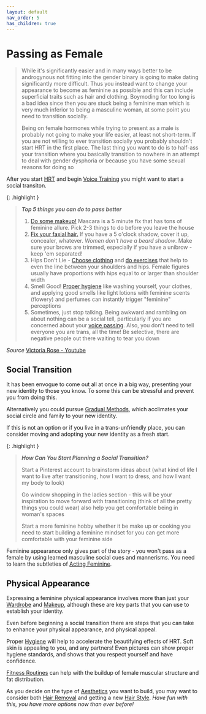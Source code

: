 ```yaml
---
layout: default
nav_order: 5
has_children: true
---
```


# Passing as Female

> While it's significantly easier and in many ways better to be androgynous not fitting into the gender 
binary is going to make dating significantly more difficult. Thus you instead want to change your 
appearance to become as feminine as possible and this can include superficial traits such as hair and 
clothing. Boymoding for too long is a bad idea since then you are stuck being a feminine man which is 
very much inferior to being a masculine woman, at some point you need to transition socially. 
>
> Being on female hormones while trying to present as a male is probably not going to make your life 
easier, at least not short-term. If you are not willing to ever transition socially you probably shouldn't 
start HRT in the first place. The last thing you want to do is to half-ass your transition where you 
basically transition to nowhere in an attempt to deal with gender dysphoria or because you have some 
sexual reasons for doing so

After you start [HRT](../medical/HRT) and begin [Voice Training](../VOICE) you might want to start a social transiton.

{: .highlight }
> ***Top 5 things you can do to pass better***
> 
> 1. [Do some makeup!](physical/MAKEUP) Mascara is a 5 minute fix that has tons of feminine allure. Pick 2-3 things to do before you leave the house
> 2. [Fix your faxial hair.](physical/HAIR_REMOVAL) If you have a 5 o'clock shadow, cover it up, concealer, whatever. *Women don't have a beard shadow*. Make sure your brows are trimmed, especially if you have a unibrow - keep 'em separated!
> 3. Hips Don't Lie - [Choose clothing](physical/WARDROBE) and [do exercises](physical/FITNESS) that help to even the line between your shoulders and hips. Female figures usually have proportions with hips equal to or larger than shoulder width
> 4. Smell Good! [Proper hygiene](physical/HYGIENE) like washing yourself, your clothes, and applying good smells like light lotions with feminine scents (flowery) and perfumes can instantly trigger "feminine" perceptions
> 5. Sometimes, just stop talking. Being awkward and rambling on about nothing can be a social tell, particularly if you are concerned about your [voice passing](../VOICE). Also, you don't need to tell everyone you are trans, all the time! Be selective, there are negative people out there waiting to tear you down
> 
*Source* [Victoria Rose - Youtube](https://youtu.be/68vY9nz8w-g)

## Social Transition

It has been envogue to come out all at once in a big way, presenting your new identity to those you know. To some this can be stressful and prevent you from doing this.

Alternatively you could pursue [Gradual Methods](social/GRADUAL), which acclimates your social circle and family to your new identity.

If this is not an option or if you live in a trans-unfriendly place, you can consider moving and adopting your new identity as a fresh start.

{: .highlight }
> ***How Can You Start Planning a Social Transition?*** 
>
> Start a Pinterest account to brainstorm ideas about (what kind of life I want to live after transitioning, how I want to dress, and how I want my body to look)
>
> Go window shopping in the ladies section - this will be your inspiration to move forward with transitioning (think of all the pretty things you could wear) also help you get comfortable being in woman's spaces
>
> Start a more feminine hobby whether it be make up or cooking you need to start building a feminine mindset for you can get more comfortable with your feminine side

Feminine appearance only gives part of the story - you won't pass as a female by using learned masculine social cues and mannerisms. You need to learn the subtleties of [Acting Feminine](social/MANNERISMS).

## Physical Appearance

Expressing a feminine physical appearance involves more than just your [Wardrobe](physical/WARDROBE) and [Makeup](physical/MAKEUP), although these are key parts that you can use to establish your identity.

Even before beginning a social transition there are steps that you can take to enhance your physical appearance, and physical appeal.

Proper [Hygiene](physical/HYGIENE) will help to accelerate the beautifying effects of HRT. Soft skin is appealing to you, and any partners! Even pictures can show proper hygiene standards, and shows that you respect yourself and have confidence.

[Fitness Routines](physical/FITNESS) can help with the buildup of female muscular structure and fat distribution. 

As you decide on the type of [Aesthetics](physical/AESTHETICS) you want to build, you may want to consider both [Hair Removal](physical/HAIR_REMOVAL) and getting a new [Hair Style](physical/HAIR_STYLING). *Have fun with this, you have more options now than ever before!*